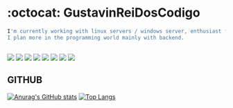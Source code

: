 # :octocat: GustavinReiDosCodigo

``` bash
I'm currently working with linux servers / windows server, enthusiast for network technologies.
I plan more in the programming world mainly with backend.
```
##
![](https://img.shields.io/badge/‎-Linux-E95420?logo=linux&logoColor=white&style=plastic)
![](https://img.shields.io/badge/‎-JavaScript-F7DF1E?logo=javascript&logoColor=white&style=plastic)
![](https://img.shields.io/badge/‎-HTML-CC342D?logo=html5&logoColor=white&style=plastic)
![](https://img.shields.io/badge/‎-CSS-1572B6?logo=css3&logoColor=white&style=plastic)
![](https://img.shields.io/badge/‎-NodeJS-339933?logo=Node.js&logoColor=white&style=plastic)
![](https://img.shields.io/badge/‎-Git-F05032?logo=git&logoColor=white&style=plastic)
![](https://img.shields.io/badge/‎-GitHub-181717?logo=github&logoColor=white&style=plastic)
![](https://img.shields.io/badge/‎-VS%20Code-007ACC?logo=visual-studio-code&logoColor=white&style=plastic)

## GITHUB
[![Anurag's GitHub stats](https://github-readme-stats.vercel.app/api?username=GustavinReiDosCodigo&show_icons=true&theme=tokyonight)](https://github.com/higor-us/)
[![Top Langs](https://github-readme-stats.vercel.app/api/top-langs/?username=GustavinReiDosCodigo&show_icons=true&theme=tokyonight&layout=compact)](https://github.com/higor-us/)

